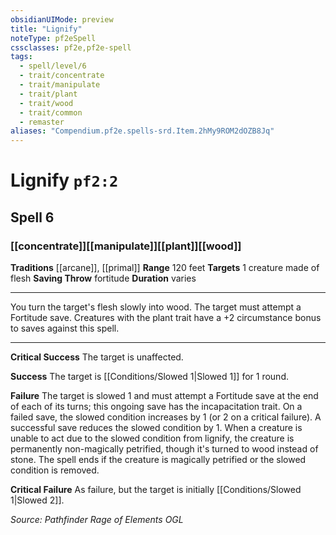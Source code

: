 ```yaml
---
obsidianUIMode: preview
title: "Lignify"
noteType: pf2eSpell
cssclasses: pf2e,pf2e-spell
tags:
  - spell/level/6
  - trait/concentrate
  - trait/manipulate
  - trait/plant
  - trait/wood
  - trait/common
  - remaster
aliases: "Compendium.pf2e.spells-srd.Item.2hMy9ROM2dOZB8Jq" 
---
```

# Lignify  `pf2:2`  
## Spell 6
### [[concentrate]][[manipulate]][[plant]][[wood]]
**Traditions** [[arcane]], [[primal]]
**Range** 120 feet
**Targets** 1 creature made of flesh
**Saving Throw**  fortitude
**Duration** varies
* * * 
You turn the target's flesh slowly into wood. The target must attempt a Fortitude save. Creatures with the plant trait have a +2 circumstance bonus to saves against this spell.

* * *

**Critical Success** The target is unaffected.

**Success** The target is [[Conditions/Slowed 1|Slowed 1]] for 1 round.

**Failure** The target is slowed 1 and must attempt a Fortitude save at the end of each of its turns; this ongoing save has the incapacitation trait. On a failed save, the slowed condition increases by 1 (or 2 on a critical failure). A successful save reduces the slowed condition by 1. When a creature is unable to act due to the slowed condition from lignify, the creature is permanently non-magically petrified, though it's turned to wood instead of stone. The spell ends if the creature is magically petrified or the slowed condition is removed.

**Critical Failure** As failure, but the target is initially [[Conditions/Slowed 1|Slowed 2]].

*Source: Pathfinder Rage of Elements*
*OGL*